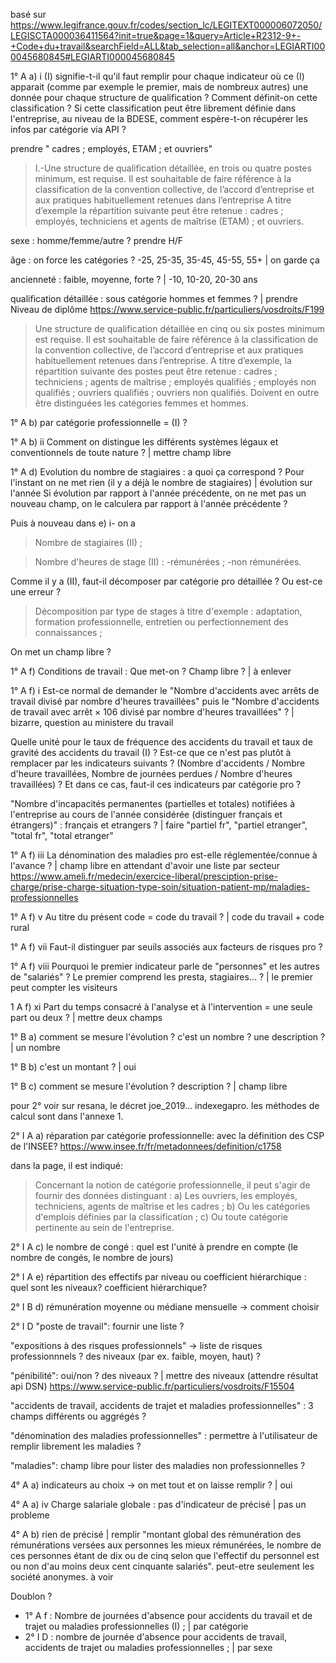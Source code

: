 basé sur https://www.legifrance.gouv.fr/codes/section_lc/LEGITEXT000006072050/LEGISCTA000036411564?init=true&page=1&query=Article+R2312-9+-+Code+du+travail&searchField=ALL&tab_selection=all&anchor=LEGIARTI000045680845#LEGIARTI000045680845


1°  A   a)  i   (I) signifie-t-il qu'il faut remplir pour chaque indicateur où ce (I) apparait (comme par exemple le premier, mais de nombreux autres) une donnée pour chaque structure de qualification ? Comment définit-on cette classification ? Si cette classification peut être librement définie dans l'entreprise, au niveau de la BDESE, comment espère-t-on récupérer les infos par catégorie via API ?

prendre " cadres ; employés, ETAM ; et ouvriers"

> I.-Une structure de qualification détaillée, en trois ou quatre postes minimum, est requise. 
> Il est souhaitable de faire référence à la classification de la convention collective, de l’accord d’entreprise et aux pratiques habituellement retenues dans l’entreprise
> A titre d’exemple la répartition suivante peut être retenue : cadres ; employés, techniciens et agents de maîtrise (ETAM) ; et ouvriers.

sexe : homme/femme/autre ? prendre H/F

âge : on force les catégories ? -25, 25-35, 35-45, 45-55, 55+ | on garde ça

ancienneté : faible, moyenne, forte ? | -10, 10-20, 20-30 ans

qualification détaillée : sous catégorie hommes et femmes ? | prendre Niveau de diplôme  https://www.service-public.fr/particuliers/vosdroits/F199

> Une structure de qualification détaillée en cinq ou six postes minimum est requise. Il est souhaitable de faire référence à la classification de la convention collective, de l’accord d’entreprise et aux pratiques habituellement retenues dans l’entreprise.
> A titre d’exemple, la répartition suivante des postes peut être retenue : cadres ; techniciens ; agents de maîtrise ; employés qualifiés ; employés non qualifiés ; ouvriers qualifiés ; ouvriers non qualifiés. Doivent en outre être distinguées les catégories femmes et hommes.

1°  A   b)  par catégorie professionnelle = (I) ?

1°  A   b)   ii  Comment on distingue les différents systèmes légaux et conventionnels de toute nature ? | mettre champ libre

1°  A   d)  Evolution du nombre de stagiaires : a quoi ça correspond ? Pour l'instant on ne met rien (il y a déjà le nombre de stagiaires)   | évolution sur l'année
Si évolution par rapport à l'année précédente, on ne met pas un nouveau champ, on le calculera par rapport à l'année précédente ?

Puis à nouveau dans e) i- on a
> Nombre de stagiaires (II) ;

> Nombre d'heures de stage (II) :
> -rémunérées ;
> -non rémunérées.

Comme il y a (II), faut-il décomposer par catégorie pro détaillée ? Ou est-ce une erreur ?

> Décomposition par type de stages à titre d'exemple : adaptation, formation professionnelle, entretien ou perfectionnement des connaissances ;

On met un champ libre ?

1°  A   f)  Conditions de travail : Que met-on ? Champ libre ? | à enlever

1°  A   f)  i   Est-ce normal de demander le "Nombre d'accidents avec arrêts de travail divisé par nombre d'heures travaillées" puis le "Nombre d'accidents de travail avec arrêt × 106 divisé par nombre d'heures travaillées" ? | bizarre, question au ministere du travail

Quelle unité pour le taux de fréquence des accidents du travail et taux de gravité des accidents du travail (I) ? Est-ce que ce n'est pas plutôt à remplacer par les indicateurs suivants ? (Nombre d'accidents / Nombre d'heure travaillées, Nombre de journées perdues / Nombre d'heures travaillées) ? Et dans ce cas, faut-il ces indicateurs par catégorie pro ?

"Nombre d'incapacités permanentes (partielles et totales) notifiées à l'entreprise au cours de l'année considérée (distinguer français et étrangers)" : français et etrangers ? | faire "partiel fr", "partiel etranger", "total fr", "total etranger"

1°  A   f)  iii La dénomination des maladies pro est-elle réglementée/connue à l'avance ? | champ libre en attendant d'avoir une liste par secteur  https://www.ameli.fr/medecin/exercice-liberal/presciption-prise-charge/prise-charge-situation-type-soin/situation-patient-mp/maladies-professionnelles

1°  A   f)  v   Au titre du présent code = code du travail ? | code du travail + code rural

1°  A   f)  vii Faut-il distinguer par seuils associés aux facteurs de risques pro ?

1°  A   f)  viii Pourquoi le premier indicateur parle de "personnes" et les autres de "salariés" ? Le premier comprend les presta, stagiaires... ? | le premier peut compter les visiteurs

1   A   f)  xi Part du temps consacré à l'analyse et à l'intervention = une seule part ou deux ? | mettre deux champs

1°  B   a)  comment se mesure l'évolution ? c'est un nombre ? une description ? | un nombre

1°  B   b)  c'est un montant ? | oui

1°  B   c)  comment se mesure l'évolution ? description ? | champ libre

pour 2° voir sur resana, le décret joe_2019... indexegapro. les méthodes de calcul sont dans l'annexe 1.

2°  I   A   a)  réparation par catégorie professionnelle: avec la définition des CSP de l'INSEE?
                https://www.insee.fr/fr/metadonnees/definition/c1758

dans la page, il est indiqué:
> Concernant la notion de catégorie professionnelle, il peut s'agir de fournir des données distinguant :
> a) Les ouvriers, les employés, techniciens, agents de maîtrise et les cadres ;
> b) Ou les catégories d'emplois définies par la classification ;
> c) Ou toute catégorie pertinente au sein de l'entreprise.

2°  I   A   c) le nombre de congé : quel est l'unité à prendre en compte (le nombre de congés, le nombre de jours)

2°  I   A   e) répartition des effectifs  par niveau ou coefficient hiérarchique : quel sont les niveaux? coefficient hiérarchique?

2°  I   B   d) rémunération moyenne ou médiane mensuelle -> comment choisir

2°  I   D   "poste de travail": fournir une liste ?

"expositions à des risques professionnels" -> liste de risques professionnnels ? des niveaux (par ex. faible, moyen, haut) ?

"pénibilité": oui/non ? des niveaux ?  | mettre des niveaux (attendre résultat api DSN)  https://www.service-public.fr/particuliers/vosdroits/F15504

"accidents de travail, accidents de trajet et maladies professionnelles" : 3 champs différents ou aggrégés ?

"dénomination des maladies professionnelles" : permettre à l'utilisateur de remplir librement les maladies ?

"maladies": champ libre pour lister des maladies non professionnelles ?

4°  A a)  indicateurs au choix -> on met tout et on laisse remplir ? | oui

4°  A a)  iv Charge salariale globale : pas d'indicateur de précisé | pas un probleme

4°  A b) rien de précisé | remplir "montant global des rémunération des rémunérations versées aux personnes les mieux rémunérées, le nombre de ces personnes étant de dix ou de cinq selon que l'effectif du personnel est ou non d'au moins deux cent cinquante salariés". peut-etre seulement les société anonymes. à voir

Doublon ?
- 1° A f : Nombre de journées d'absence pour accidents du travail et de trajet ou maladies professionnelles (I) ; | par catégorie
- 2° I D : nombre de journée d'absence pour accidents de travail, accidents de trajet ou maladies professionnelles ; | par sexe
